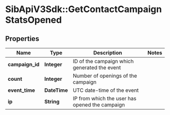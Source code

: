 # SibApiV3Sdk::GetContactCampaignStatsOpened

## Properties
Name | Type | Description | Notes
------------ | ------------- | ------------- | -------------
**campaign_id** | **Integer** | ID of the campaign which generated the event | 
**count** | **Integer** | Number of openings of the campaign | 
**event_time** | **DateTime** | UTC date-time of the event | 
**ip** | **String** | IP from which the user has opened the campaign | 


